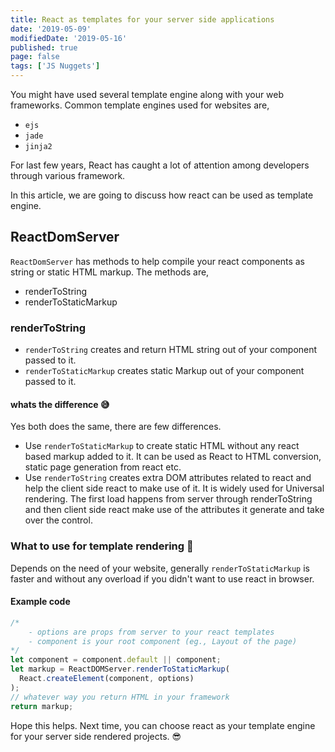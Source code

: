 ```yaml
---
title: React as templates for your server side applications
date: '2019-05-09'
modifiedDate: '2019-05-16'
published: true
page: false
tags: ['JS Nuggets']
---
```


You might have used several template engine along with your web frameworks. Common template engines used for websites are,

- `ejs`
- `jade`
- `jinja2`

For last few years, React has caught a lot of attention among developers through various framework.

In this article, we are going to discuss how react can be used as template engine.

## ReactDomServer

`ReactDomServer` has methods to help compile your react components as string or static HTML markup.
The methods are,

- renderToString
- renderToStaticMarkup

### renderToString

- `renderToString` creates and return HTML string out of your component passed to it.
- `renderToStaticMarkup` creates static Markup out of your component passed to it.

#### whats the difference 😅

Yes both does the same, there are few differences.

- Use `renderToStaticMarkup` to create static HTML without any react based markup added to it. It can be used as React to HTML conversion, static page generation from react etc.
- Use `renderToString` creates extra DOM attributes related to react and help the client side react to make use of it. It is widely used for Universal rendering. The first load happens from server through renderToString and then client side react make use of the attributes it generate and take over the control.

### What to use for template rendering 🤔

Depends on the need of your website, generally `renderToStaticMarkup` is faster and without any overload if you didn't want to use react in browser.

#### Example code

```javascript
/*
    - options are props from server to your react templates
    - component is your root component (eg., Layout of the page)
*/
let component = component.default || component;
let markup = ReactDOMServer.renderToStaticMarkup(
  React.createElement(component, options)
);
// whatever way you return HTML in your framework
return markup;
```

Hope this helps. Next time, you can choose react as your template engine for your server side rendered projects. 😎
